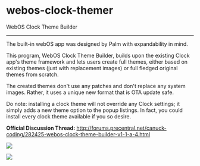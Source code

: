 webos-clock-themer
==================
WebOS Clock Theme Builder
***
The built-in webOS app was designed by Palm with expandability in mind.

This program, WebOS Clock Theme Builder, builds upon the existing Clock app's theme framework and lets users create full themes, either based on existing themes (just with replacement images) or full fledged original themes from scratch.

The created themes don't use any patches and don't replace any system images. Rather, it uses a unique new format that is OTA update safe.

Do note: installing a clock theme will not override any Clock settings; it simply adds a new theme option to the popup listings. In fact, you could install every clock theme available if you so desire.

**Official Discussion Thread:** http://forums.precentral.net/canuck-coding/282425-webos-clock-theme-builder-v1-1-a-4.html 

![](http://imageshack.us/m/153/6351/themer.png)

![](http://imageshack.us/m/822/8561/clocks.png)